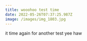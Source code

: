```yaml
---
title: wooohoo test time
date: 2022-05-26T07:37:25.987Z
image: /images/img_1803.jpg
---
```

it time again for another test yee haw